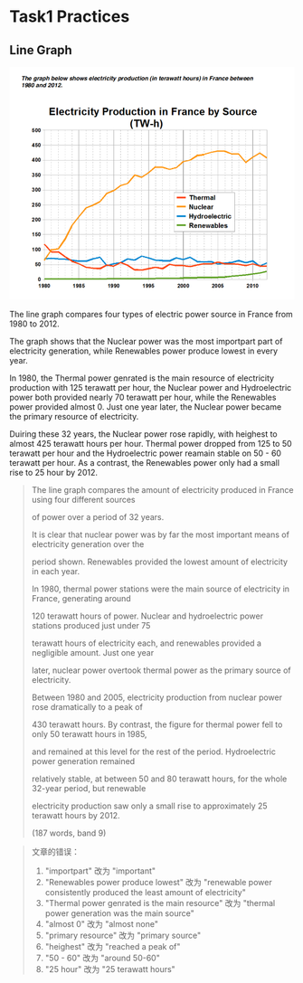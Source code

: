 # Task1 Practices

## Line Graph

![Line-Graph](Task1-Images/Task1-Pratices/Line-Graph.png)

The line graph compares four types of electric power source in France from 1980 to 2012.

The graph shows that the Nuclear power was the most importpart part of electricity generation, while Renewables power produce lowest in every year.

In 1980, the Thermal power genrated is the main resource of electricity production with 125 terawatt per hour,  the Nuclear power and Hydroelectric power both provided nearly 70 terawatt per hour, while the Renewables power provided almost 0. Just one year later, the Nuclear power became the primary resource of electricity.

Duiring these 32 years, the Nuclear power rose rapidly, with heighest to almost 425 terawatt hours per hour. Thermal power dropped from 125 to 50 terawatt per hour and the Hydroelectric power reamain stable on 50 - 60 terawatt per hour. As a contrast, the Renewables power only had a small rise to 25 hour by 2012.

> The line graph compares the amount of electricity produced in France using four different sources  
>
> of power over a period of 32 years. 
>
> It is clear that nuclear power was by far the most important means of electricity generation over the  
>
> period shown. Renewables provided the lowest amount of electricity in each year. 
>
> In 1980, thermal power stations were the main source of electricity in France, generating around  
>
> 120 terawatt hours of power. Nuclear and hydroelectric power stations produced just under 75  
>
> terawatt hours of electricity each, and renewables provided a negligible amount. Just one year  
>
> later, nuclear power overtook thermal power as the primary source of electricity. 
>
> Between 1980 and 2005, electricity production from nuclear power rose dramatically to a peak of  
>
> 430 terawatt hours. By contrast, the figure for thermal power fell to only 50 terawatt hours in 1985,  
>
> and remained at this level for the rest of the period. Hydroelectric power generation remained  
>
> relatively stable, at between 50 and 80 terawatt hours, for the whole 32-year period, but renewable  
>
> electricity production saw only a small rise to approximately 25 terawatt hours by 2012. 
>
> (187 words, band 9)

> 文章的错误：
>
> 1. "importpart" 改为 "important"
> 2. "Renewables power produce lowest" 改为 "renewable power consistently produced the least amount of electricity"
> 3. "Thermal power genrated is the main resource" 改为 "thermal power generation was the main source"
> 4. "almost 0" 改为 "almost none"
> 5. "primary resource" 改为 "primary source"
> 6. "heighest" 改为 "reached a peak of"
> 7. "50 - 60" 改为 "around 50-60"
> 8. "25 hour" 改为 "25 terawatt hours"